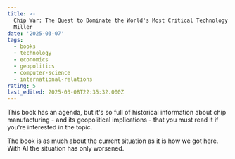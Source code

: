 ```yaml
---
title: >-
  Chip War: The Quest to Dominate the World's Most Critical Technology by Chris
  Miller
date: '2025-03-07'
tags:
  - books
  - technology
  - economics
  - geopolitics
  - computer-science
  - international-relations
rating: 5
last_edited: 2025-03-08T22:35:32.000Z
---
```


This book has an agenda, but it's so full of historical information about chip manufacturing - and its geopolitical implications - that you must read it if you're interested in the topic.

The book is as much about the current situation as it is how we got here. With AI the situation has only worsened.
